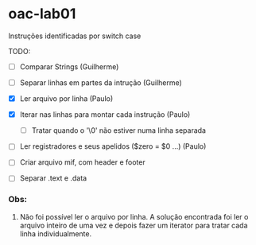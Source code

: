 # oac-lab01

Instruções identificadas por switch case


TODO:

- [ ] Comparar Strings (Guilherme)
- [ ] Separar linhas em partes da intrução (Guilherme)


- [x] Ler arquivo por linha (Paulo)
- [x] Iterar nas linhas para montar cada instrução (Paulo)
	- [ ] Tratar quando o '\0' não estiver numa linha separada
- [ ] Ler registradores e seus apelidos ($zero = $0 ...) (Paulo)


- [ ] Criar arquivo mif, com header e footer

- [ ] Separar .text e .data

### Obs:

1. Não foi possível ler o arquivo por linha. A solução encontrada foi ler o arquivo 
inteiro de uma vez e depois fazer um iterator para tratar cada linha individualmente.
